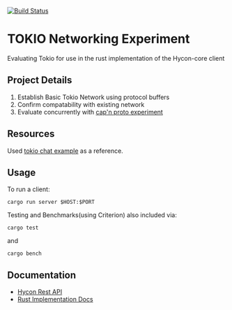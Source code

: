 [![Build Status](https://travis-ci.com/Team-Hycon/hycon-rust.svg?branch=master)](https://travis-ci.com/Team-Hycon/hycon-rust)
# TOKIO Networking Experiment
Evaluating Tokio for use in the rust implementation of the Hycon-core client

## Project Details
1. Establish Basic Tokio Network using protocol buffers
2. Confirm compatability with existing network
3. Evaluate concurrently with [cap'n proto experiment](https://github.com/elniallo/capnproto-experiment)

## Resources
Used [tokio chat example](https://github.com/tokio-rs/tokio-core/blob/master/examples/chat.rs) as a reference.

## Usage
To run a client:
```
cargo run server $HOST:$PORT
```
Testing and Benchmarks(using Criterion) also included via:
```
cargo test
```
and
```
cargo bench
```

## Documentation
 - [Hycon Rest API](https:://docs.hycon.io)
 - [Rust Implementation Docs](https://team-hycon.github.io/hycon-rust/) 
